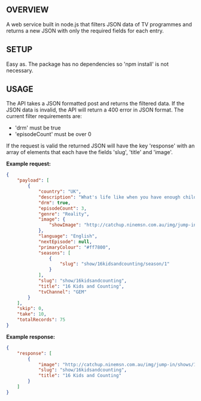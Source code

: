 
OVERVIEW
--------------

A web service built in node.js that filters JSON data of TV programmes and returns a new JSON with only the required fields for each entry.


SETUP
--------------

Easy as. The package has no dependencies so 'npm install' is not necessary.


USAGE
--------------

The API takes a JSON formatted post and returns the filtered data. If the JSON data is invalid, the API will return a 400 error in JSON format. The current filter requirements are:

 - 'drm' must be true
 - 'episodeCount' must be over 0

 If the request is valid the returned JSON will have the key 'response' with an array of elements that each have the fields 'slug', 'title' and 'image'.


**Example request:**

```json
{
    "payload": [
        {
            "country": "UK",
            "description": "What's life like when you have enough children to field your own football team?",
            "drm": true,
            "episodeCount": 3,
            "genre": "Reality",
            "image": {
                "showImage": "http://catchup.ninemsn.com.au/img/jump-in/shows/16KidsandCounting1280.jpg"
            },
            "language": "English",
            "nextEpisode": null,
            "primaryColour": "#ff7800",
            "seasons": [
                {
                    "slug": "show/16kidsandcounting/season/1"
                }
            ],
            "slug": "show/16kidsandcounting",
            "title": "16 Kids and Counting",
            "tvChannel": "GEM"
        }
    ],
    "skip": 0,
    "take": 10,
    "totalRecords": 75
}
```


**Example response:**

```json
{
    "response": [
        {
            "image": "http://catchup.ninemsn.com.au/img/jump-in/shows/16KidsandCounting1280.jpg",
            "slug": "show/16kidsandcounting",
            "title": "16 Kids and Counting"
        }
    ]
}
```
